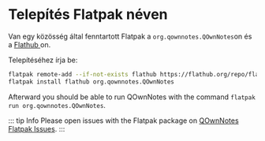 # Telepítés Flatpak néven

Van egy közösség által fenntartott Flatpak a `org.qownnotes.QOwnNotes`on és a [ Flathub ](https://flathub.org/apps/details/org.qownnotes.QOwnNotes)on.

Telepítéséhez írja be:

```bash
flatpak remote-add --if-not-exists flathub https://flathub.org/repo/flathub.flatpakrepo
flatpak install flathub org.qownnotes.QOwnNotes
```

Afterward you should be able to run QOwnNotes with the command `flatpak run org.qownnotes.QOwnNotes`.

::: tip Info
Please open issues with the Flatpak package on [QOwnNotes Flatpak Issues](https://github.com/flathub/org.qownnotes.QOwnNotes/issues).
:::
